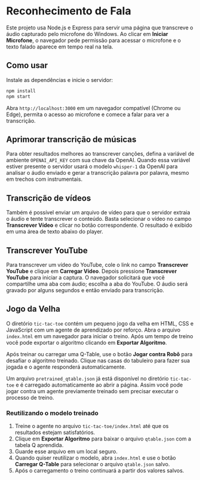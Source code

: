 # Reconhecimento de Fala

Este projeto usa Node.js e Express para servir uma página que transcreve o áudio capturado pelo microfone do Windows. Ao clicar em **Iniciar Microfone**, o navegador pede permissão para acessar o microfone e o texto falado aparece em tempo real na tela.

## Como usar

Instale as dependências e inicie o servidor:

```bash
npm install
npm start
```

Abra `http://localhost:3000` em um navegador compatível (Chrome ou Edge), permita o acesso ao microfone e comece a falar para ver a transcrição.

## Aprimorar transcrição de músicas

Para obter resultados melhores ao transcrever canções, defina a variável de ambiente `OPENAI_API_KEY` com sua chave da OpenAI. Quando essa variável estiver presente o servidor usará o modelo `whisper-1` da OpenAI para analisar o áudio enviado e gerar a transcrição palavra por palavra, mesmo em trechos com instrumentais.

## Transcrição de vídeos

Também é possível enviar um arquivo de vídeo para que o servidor extraia o áudio e tente transcrever o conteúdo. Basta selecionar o vídeo no campo **Transcrever Vídeo** e clicar no botão correspondente. O resultado é exibido em uma área de texto abaixo do player.

## Transcrever YouTube

Para transcrever um vídeo do YouTube, cole o link no campo **Transcrever YouTube** e clique em **Carregar Vídeo**. Depois pressione **Transcrever YouTube** para iniciar a captura. O navegador solicitará que você compartilhe uma aba com áudio; escolha a aba do YouTube. O áudio será gravado por alguns segundos e então enviado para transcrição.

## Jogo da Velha

O diretório `tic-tac-toe` contém um pequeno jogo da velha em HTML, CSS e JavaScript com um agente de aprendizado por reforço. Abra o arquivo `index.html` em um navegador para iniciar o treino. Após um tempo de treino você pode exportar o algoritmo clicando em **Exportar Algoritmo**.

Após treinar ou carregar uma Q-Table, use o botão **Jogar contra Robô** para desafiar o algoritmo treinado. Clique nas casas do tabuleiro para fazer sua jogada e o agente responderá automaticamente.

Um arquivo `pretrained_qtable.json` já está disponível no diretório `tic-tac-toe` e é carregado automaticamente ao abrir a página. Assim você pode jogar contra um agente previamente treinado sem precisar executar o processo de treino.

### Reutilizando o modelo treinado

1. Treine o agente no arquivo `tic-tac-toe/index.html` até que os resultados estejam satisfatórios.
2. Clique em **Exportar Algoritmo** para baixar o arquivo `qtable.json` com a tabela Q aprendida.
3. Guarde esse arquivo em um local seguro.
4. Quando quiser reutilizar o modelo, abra `index.html` e use o botão **Carregar Q-Table** para selecionar o arquivo `qtable.json` salvo.
5. Após o carregamento o treino continuará a partir dos valores salvos.
